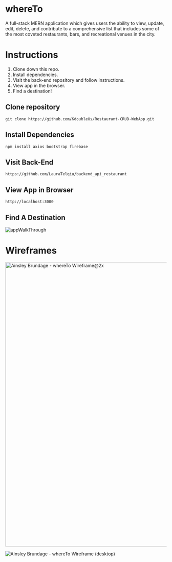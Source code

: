 # whereTo

A full-stack MERN application which gives users the ability to view, update, edit, delete, and contribute to a comprehensive list that includes some of the most coveted restaurants, bars, and recreational venues in the city.

# Instructions

1. Clone down this repo.
2. Install dependencies.
3. Visit the back-end repository and follow instructions.
4. View app in the browser.
5. Find a destination!

## Clone repository

```
git clone https://github.com/KdoubleUs/Restaurant-CRUD-WebApp.git
```

## Install Dependencies

```
npm install axios bootstrap firebase
```

## Visit Back-End

```
https://github.com/LauraTelqiu/backend_api_restaurant
```

## View App in Browser

```
http://localhost:3000
```

## Find A Destination

<img src="./Quick-Walkthrough.gif" alt="appWalkThrough">

# Wireframes

<img width="885" alt="Ainsley Brundage - whereTo Wireframe@2x" src="https://user-images.githubusercontent.com/86635894/163606299-6f9a54e0-8715-4d63-88f8-6a833cb41372.png">

![Ainsley Brundage - whereTo Wireframe (desktop)](https://user-images.githubusercontent.com/86635894/163606437-a9022224-96c2-4830-9ab3-197eff1fc04f.png)
